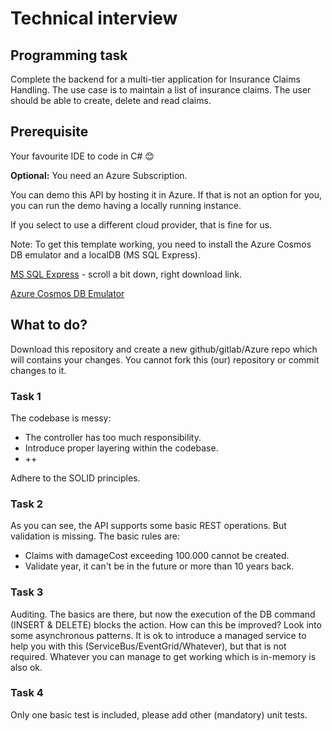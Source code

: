 # Technical interview

## Programming task
Complete the backend for a multi-tier application for Insurance Claims Handling.
The use case is to maintain a list of insurance claims. The user should be able to create, delete and read claims.

## Prerequisite
Your favourite IDE to code in C# 😊

**Optional:** You need an Azure Subscription. 

You can demo this API by hosting it in Azure. If that is not an option for you, you can run the demo having a locally running instance.

If you select to use a different cloud provider, that is fine for us. 

Note: To get this template working, you need to install the Azure Cosmos DB emulator and a localDB (MS SQL Express).

[MS SQL Express](https://www.microsoft.com/en-us/sql-server/sql-server-downloads) - scroll a bit down, right download link.

[Azure Cosmos DB Emulator](https://docs.microsoft.com/en-us/azure/cosmos-db/local-emulator?tabs=ssl-netstd21)


## What to do?
Download this repository and create a new github/gitlab/Azure repo which will contains your changes. You cannot fork this (our) repository or commit changes to it. 

### Task 1
The codebase is messy:
* The controller has too much responsibility. 
* Introduce proper layering within the codebase. 
* ++

Adhere to the SOLID principles.

### Task 2
As you can see, the API supports some basic REST operations. But validation is missing. The basic rules are:

* Claims with damageCost exceeding 100.000 cannot be created.
* Validate year, it can't be in the future or more than 10 years back. 

### Task 3
Auditing. The basics are there, but now the execution of the DB command (INSERT & DELETE) blocks the action. How can this be improved? Look into some asynchronous patterns. It is ok to introduce a managed service to help you with this (ServiceBus/EventGrid/Whatever), but that is not required. Whatever you can manage to get working which is in-memory is also ok.

### Task 4
Only one basic test is included, please add other (mandatory) unit tests. 


